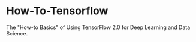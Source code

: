 # How-To-Tensorflow 

The "How-to Basics" of Using TensorFlow 2.0 for Deep Learning and Data Science.
